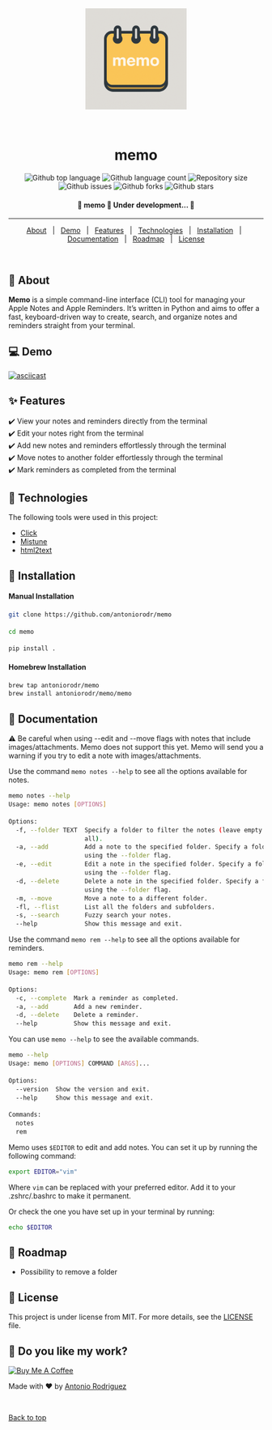 <div align="center" id="top">
  <img height=200px src="./.github/Memo.png" alt="memo" />

&#xa0;

  <!-- <a href="https://memo.netlify.app">Demo</a> -->
</div>

<h1 align="center">memo</h1>

<p align="center">
  <img alt="Github top language" src="https://img.shields.io/github/languages/top/antoniorodr/memo?color=56BEB8">

  <img alt="Github language count" src="https://img.shields.io/github/languages/count/antoniorodr/memo?color=56BEB8">

  <img alt="Repository size" src="https://img.shields.io/github/repo-size/antoniorodr/memo?color=56BEB8">

  <img alt="Github issues" src="https://img.shields.io/github/issues/antoniorodr/memo?color=56BEB8" />

  <img alt="Github forks" src="https://img.shields.io/github/forks/antoniorodr/memo?color=56BEB8" />

  <img alt="Github stars" src="https://img.shields.io/github/stars/antoniorodr/memo?color=56BEB8" />

</p>

 <h4 align="center">
 🚧  memo 🚀 Under development...  🚧
</h4>

<hr>

<p align="center">
  <a href="#dart-about">About</a> &#xa0; | &#xa0;
  <a href="#computer-demo">Demo</a> &#xa0; | &#xa0;
  <a href="#sparkles-features">Features</a> &#xa0; | &#xa0;
  <a href="#rocket-technologies">Technologies</a> &#xa0; | &#xa0;
  <a href="#checkered_flag-installation">Installation</a> &#xa0; | &#xa0;
  <a href="#bookmark_tabs-documentation">Documentation</a> &#xa0; | &#xa0;
  <a href="#pushpin-roadmap">Roadmap</a> &#xa0; | &#xa0;
  <a href="#memo-license">License</a>
</p>

<br>

## :dart: About

**Memo** is a simple command-line interface (CLI) tool for managing your Apple Notes and Apple Reminders. It’s written in Python and aims to offer a fast, keyboard-driven way to create, search, and organize notes and reminders straight from your terminal.

## :computer: Demo

<a href="https://asciinema.org/a/pNryTkFEJPmojjl5iueitd75S" target="_blank">
  <img src="https://asciinema.org/a/pNryTkFEJPmojjl5iueitd75S.svg" alt="asciicast">
</a>

## :sparkles: Features

:heavy_check_mark: View your notes and reminders directly from the terminal\
:heavy_check_mark: Edit your notes right from the terminal\
:heavy_check_mark: Add new notes and reminders effortlessly through the terminal\
:heavy_check_mark: Move notes to another folder effortlessly through the terminal\
:heavy_check_mark: Mark reminders as completed from the terminal

## :rocket: Technologies

The following tools were used in this project:

- [Click](https://click.palletsprojects.com/en/stable/)
- [Mistune](https://mistune.lepture.com/en/latest/)
- [html2text](https://pypi.org/project/html2text/)

## :checkered_flag: Installation

#### Manual Installation

```bash
git clone https://github.com/antoniorodr/memo

cd memo

pip install .
```

#### Homebrew Installation

```bash
brew tap antoniorodr/memo
brew install antoniorodr/memo/memo
```

## :bookmark_tabs: Documentation

:warning: Be careful when using --edit and --move flags with notes that include images/attachments. Memo does not support this yet. Memo will send you a warning if you try to edit a note with images/attachments.

Use the command `memo notes --help` to see all the options available for notes.

```bash
memo notes --help
Usage: memo notes [OPTIONS]

Options:
  -f, --folder TEXT  Specify a folder to filter the notes (leave empty to get
                     all).
  -a, --add          Add a note to the specified folder. Specify a folder
                     using the --folder flag.
  -e, --edit         Edit a note in the specified folder. Specify a folder
                     using the --folder flag.
  -d, --delete       Delete a note in the specified folder. Specify a folder
                     using the --folder flag.
  -m, --move         Move a note to a different folder.
  -fl, --flist       List all the folders and subfolders.
  -s, --search       Fuzzy search your notes.
  --help             Show this message and exit.
```

Use the command `memo rem --help` to see all the options available for reminders.

```bash
memo rem --help
Usage: memo rem [OPTIONS]

Options:
  -c, --complete  Mark a reminder as completed.
  -a, --add       Add a new reminder.
  -d, --delete    Delete a reminder.
  --help          Show this message and exit.
```

You can use `memo --help` to see the available commands.

```bash
memo --help
Usage: memo [OPTIONS] COMMAND [ARGS]...

Options:
  --version  Show the version and exit.
  --help     Show this message and exit.

Commands:
  notes
  rem
```

Memo uses `$EDITOR` to edit and add notes. You can set it up by running the following command:

```bash
export EDITOR="vim"
```

Where `vim` can be replaced with your preferred editor. Add it to your .zshrc/.bashrc to make it permanent.

Or check the one you have set up in your terminal by running:

```bash
echo $EDITOR
```

## :pushpin: Roadmap

- Possibility to remove a folder

## :memo: License

This project is under license from MIT. For more details, see the [LICENSE](LICENSE.md) file.

## :eyes: Do you like my work?

<a href="https://www.buymeacoffee.com/antoniorodr" target="_blank"><img src="https://cdn.buymeacoffee.com/buttons/v2/default-white.png" alt="Buy Me A Coffee" height="48"></a>

Made with :heart: by <a href="https://github.com/antoniorodr" target="_blank">Antonio Rodriguez</a>

&#xa0;

<a href="#top">Back to top</a>
